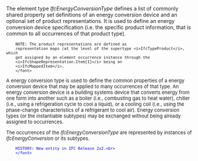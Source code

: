 ﻿The element type _IfcEnergyConversionType_ defines a list of commonly shared property set definitions of an energy conversion device and an optional set of product representations. It is used to define an energy conversion device specification (i.e. the specific product information, that is common to all occurrences of that product type).

> <font size="-1">
		NOTE: The product representations are defined as
		representation maps (at the level of the supertype <i>IfcTypeProduct</i>, which
		get assigned by an element occurrence instance through the
		<i>IfcShapeRepresentation.Item[1]</i> being an
		<i>IfcMappedItem</i>.
    	</font>

A energy conversion type is used to define the common properties of a energy conversion device that may be applied to many occurrences of that type. An energy conversion device is a building systems device that converts energy from one form into another such as a boiler (i.e., combusting gas to heat water), chiller (i.e., using a refrigeration cycle to cool a liquid), or a cooling coil (i.e., using the phase-change characteristics of a refrigerant to cool air). Energy conversion types (or the instantiable subtypes) may be exchanged without being already assigned to occurrences.

The occurrences of the _IfcEnergyConversionType_ are represented by instances of _IfcEnergyConversion_ or its subtypes.

> <font color="#0000ff" size="-1">
    	HISTORY: New entity in IFC Release 2x2.<br>
    	</font>